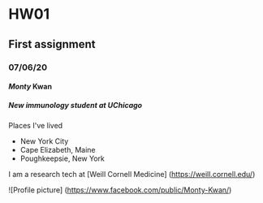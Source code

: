 # HW01 
## First assignment
### 07/06/20
#### *Monty* **Kwan**
##### New immunology student at UChicago

Places I've lived


* New York City
* Cape Elizabeth, Maine
* Poughkeepsie, New York

I am a research tech at [Weill Cornell Medicine] (https://weill.cornell.edu/)

![Profile picture] (https://www.facebook.com/public/Monty-Kwan/)